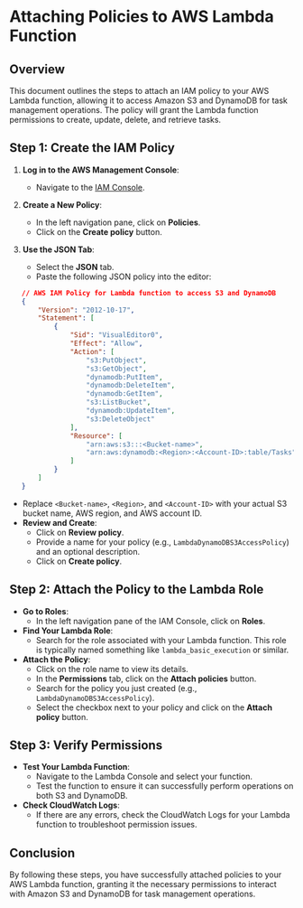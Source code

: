 # Attaching Policies to AWS Lambda Function

## Overview
This document outlines the steps to attach an IAM policy to your AWS Lambda function, allowing it to access Amazon S3 and DynamoDB for task management operations. The policy will grant the Lambda function permissions to create, update, delete, and retrieve tasks.

## Step 1: Create the IAM Policy

1. **Log in to the AWS Management Console**:
   - Navigate to the [IAM Console](https://console.aws.amazon.com/iam/home).

2. **Create a New Policy**:
   - In the left navigation pane, click on **Policies**.
   - Click on the **Create policy** button.

3. **Use the JSON Tab**:
   - Select the **JSON** tab.
   - Paste the following JSON policy into the editor:

```json
   // AWS IAM Policy for Lambda function to access S3 and DynamoDB
   {
       "Version": "2012-10-17",
       "Statement": [
           {
               "Sid": "VisualEditor0",
               "Effect": "Allow",
               "Action": [
                   "s3:PutObject",
                   "s3:GetObject",
                   "dynamodb:PutItem",
                   "dynamodb:DeleteItem",
                   "dynamodb:GetItem",
                   "s3:ListBucket",
                   "dynamodb:UpdateItem",
                   "s3:DeleteObject"
               ],
               "Resource": [
                   "arn:aws:s3:::<Bucket-name>",
                   "arn:aws:dynamodb:<Region>:<Account-ID>:table/Tasks"
               ]
           }
       ]
   }
```
- Replace `<Bucket-name>`, `<Region>`, and `<Account-ID>` with your actual S3 bucket name, AWS region, and AWS account ID.
- **Review and Create**:
  - Click on **Review policy**.
  - Provide a name for your policy (e.g., `LambdaDynamoDBS3AccessPolicy`) and an optional description.
  - Click on **Create policy**.

## Step 2: Attach the Policy to the Lambda Role

- **Go to Roles**:
  - In the left navigation pane of the IAM Console, click on **Roles**.
- **Find Your Lambda Role**:
  - Search for the role associated with your Lambda function. This role is typically named something like `lambda_basic_execution` or similar.
- **Attach the Policy**:
  - Click on the role name to view its details.
  - In the **Permissions** tab, click on the **Attach policies** button.
  - Search for the policy you just created (e.g., `LambdaDynamoDBS3AccessPolicy`).
  - Select the checkbox next to your policy and click on the **Attach policy** button.

## Step 3: Verify Permissions

- **Test Your Lambda Function**:
  - Navigate to the Lambda Console and select your function.
  - Test the function to ensure it can successfully perform operations on both S3 and DynamoDB.
- **Check CloudWatch Logs**:
  - If there are any errors, check the CloudWatch Logs for your Lambda function to troubleshoot permission issues.

## Conclusion
By following these steps, you have successfully attached policies to your AWS Lambda function, granting it the necessary permissions to interact with Amazon S3 and DynamoDB for task management operations.